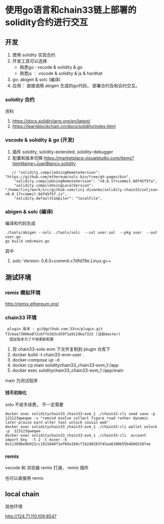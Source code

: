 
# 使用go语言和chain33链上部署的solidity合约进行交互

## 开发
 1. 使用 solidity 实现合约 
 2. 开发工具可以选择  
      * 熟悉go : vscode & solidity & go
      * 熟悉js ： vscode & solidity & js & hardhat 
 3. go: abigen & solc  (编译) 
 4. 应用： 直接调用 abigen 生成的go代码， 部署合约及和合约交互。
 
### solidity 合约

资料
  1. https://docs.soliditylang.org/en/latest/ 
  2.  https://learnblockchain.cn/docs/solidity/index.html

### vscode & solidity & go (开发)

 1. 插件 solidity,  solidity-extended, solidity-debugger
 2. 配置和版本切换 https://marketplace.visualstudio.com/items?itemName=JuanBlanco.solidity

```
   // "solidity.compileUsingRemoteVersion": "https://github.com/ethereum/solc-bin/tree/gh-pages/bin",
    "solidity.compileUsingRemoteVersion": "v0.8.17+commit.8df45f5fa",
    "solidity.compileUsingLocalVersion": "/home/linj/work/src/github.com/linj-disanbo/solidity-chain33/soljson-v0.8.17+commit.8df45f5f.js",
    "solidity.defaultCompiler": "localFile",
```

### abigen & solc  (编译)

编译和代码生成

```
./tools/abigen --solc ./tools/solc  --sol user.sol  --pkg user  --out user.go
go build cmd/main.go
```

其中 
 1. solc: Version: 0.8.0+commit.c7dfd78e.Linux.g++


##  测试环境


### remix 模拟环境 

http://remix.ethereum.org/


### chain33 环境

```
 plugin 版本 : git@github.com:33cn/plugin.git f3c6aa73066e872c6f7e3d3cd59f1a9119ba7315 (当前master)
  固定版本为了不用更新配置
```

 1. 将 chain33-sole-evm 下文件复制到 plugin 仓库下
 2. docker build -t chain33-evm-user .
 3. docker-compose up -d
 4. docker  cp main  soliditychain33_chain33-evm_1:/app
 5. docker exec soliditychain33_chain33-evm_1 /app/main

 main 为测试程序

#### 钱币初始化

solo 不收手续费， 不一定需要

```
docker exec soliditychain33_chain33-evm_1 ./chain33-cli seed save -p 123123qweqwe -s "remind evolve collect figure road rather dynamic later praise earn alter tool unlock cousin web"
docker exec soliditychain33_chain33-evm_1 ./chain33-cli wallet unlock -p  123123qweqwe
docker exec soliditychain33_chain33-evm_1 ./chain33-cli  account  import_key  -t 2 -l miner -k 0x1130d8e8b921cc1815048f1ef69a1b9cf1b2d8283f45aa8100b55b4bb6510fee
```


### remix

 vscode 和 浏览器 remix 打通， remix 插件

也可以直接用 remix 


## local chain

其他环境

http://124.71.110.109:8547

